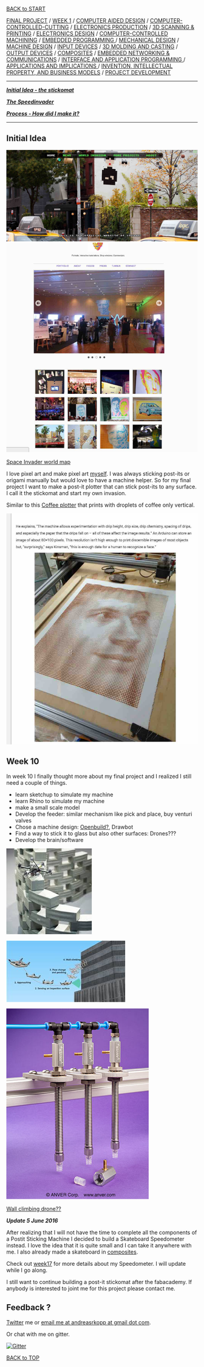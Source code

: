 [BACK to START](../)

[FINAL PROJECT](http://archive.fabacademy.org/archives/2016/fablabbcn2016/students/375/final/) / [WEEK 1](http://archive.fabacademy.org/archives/2016/fablabbcn2016/students/375/week1/) / [COMPUTER AIDED DESIGN](http://archive.fabacademy.org/archives/2016/fablabbcn2016/students/375/week2) / [COMPUTER-CONTROLLED-CUTTING](http://archive.fabacademy.org/archives/2016/fablabbcn2016/students/375/week3/) / [ELECTRONICS PRODUCTION](http://archive.fabacademy.org/archives/2016/fablabbcn2016/students/375/week4) / [3D SCANNING & PRINTING](http://archive.fabacademy.org/archives/2016/fablabbcn2016/students/375/week5) / [ELECTRONICS DESIGN](http://archive.fabacademy.org/archives/2016/fablabbcn2016/students/375/week6)  / [COMPUTER-CONTROLLED MACHINING](http://archive.fabacademy.org/archives/2016/fablabbcn2016/students/375/week7) / [EMBEDDED PROGRAMMING ](http://archive.fabacademy.org/archives/2016/fablabbcn2016/students/375/week8) / [MECHANICAL DESIGN](http://archive.fabacademy.org/archives/2016/fablabbcn2016/students/375/week9) / [MACHINE DESIGN](http://archive.fabacademy.org/archives/2016/fablabbcn2016/students/375/week10) / [INPUT DEVICES](http://archive.fabacademy.org/archives/2016/fablabbcn2016/students/375/week11) / [3D MOLDING AND CASTING](http://archive.fabacademy.org/archives/2016/fablabbcn2016/students/375/week12) / [OUTPUT DEVICES](http://archive.fabacademy.org/archives/2016/fablabbcn2016/students/375/week13) /  [COMPOSITES](http://archive.fabacademy.org/archives/2016/fablabbcn2016/students/375/week14) / [EMBEDDED NETWORKING & COMMUNICATIONS](http://archive.fabacademy.org/archives/2016/fablabbcn2016/students/375/week15) / [INTERFACE AND APPLICATION PROGRAMMING ](http://archive.fabacademy.org/archives/2016/fablabbcn2016/students/375/week16) / [APPLICATIONS AND IMPLICATIONS ](http://archive.fabacademy.org/archives/2016/fablabbcn2016/students/375/week17) / [INVENTION, INTELLECTUAL PROPERTY, AND BUSINESS MODELS](http://archive.fabacademy.org/archives/2016/fablabbcn2016/students/375/week18) / [PROJECT DEVELOPMENT ](http://archive.fabacademy.org/archives/2016/fablabbcn2016/students/375/week19)  

  
   

--------------------------------------------------------------------
 

***[Initial Idea  - the stickomat](../ideas)***

***[The Speedinvader](http://archive.fabacademy.org/archives/2016/fablabbcn2016/students/375/final)***

***[Process - How did I make it?](../process)***   


--------------------------------------------------------------------

## Initial Idea


![](../images/image101.jpg)
![](../images/image10.jpg)

[Space Invader world map ](http://www.space-invaders.com/world/)

I love pixel art and make pixel art [myself](postitman.de). I was always sticking post-its or origami manually but would love to have a machine helper. So for my final project I want to make a post-it plotter that can stick post-its to any surface. I call it the stickomat and start my own invasion.

Similar to this [Coffee plotter](http://makezine.com/2016/02/24/this-machine-prints-portraits-8000-drops-coffee/) that prints with droplets of coffee only vertical. 



![](../images/image11.jpg)

## Week 10 

In week 10 I finally thought more about my final project and I realized I still need a couple of things.

* learn sketchup to simulate my machine
* learn Rhino to simulate my machine
* make a small scale model
* Develop the feeder: similar mechanism like pick and place, buy venturi valves
* Chose a machine design: [Openbuild?](http://openbuilds.org/), Drawbot
* Find a way to stick it to glass but also other surfaces: Drones???
* Develop the brain/software




![](../images/image12.jpg)

![](../images/image13.jpg)

![](../images/image15.jpg)




[Wall climbing drone??](http://www.smh.com.au/technology/technology-news/disney-research-creates-drone-car-that-can-climb-walls-20151230-glx6dd.html)



***Update 5 June 2016***

After realizing that I will not have the time to complete all the components of a Postit Sticking Machine I decided to build a Skateboard Speedometer instead. I love the idea that it is quite small and I can take it anywhere with me. I also already made a skateboard in [composites](../week13).

Check out [week17](../week17) for more details about my Speedometer. I will update while I go along.

I still want to continue building a post-it stickomat after the fabacademy. If anybody is interested to joint me for this project please contact me.  


## Feedback ?

[Twitter](http://www.twitter.com/andreaskopp) me or [email me at andreasrkopp at gmail dot com](mailto:andreasrkopp@gmail.com). 


Or chat with me on gitter.

[![Gitter](https://badges.gitter.im/ARKopp/fabacademy2016.svg)](https://gitter.im/ARKopp/fabacademy2016?utm_source=badge&utm_medium=badge&utm_campaign=pr-badge)




[BACK to TOP](../ideas)